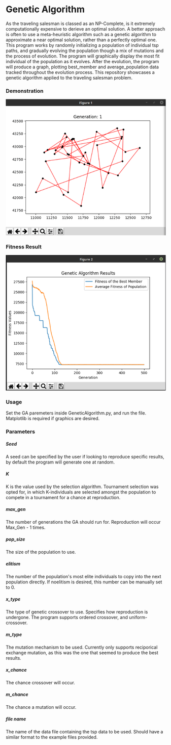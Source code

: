 # Genetic Algorithm

As the traveling salesman is classed as an NP-Complete, is it extremely computationally expensive to derieve an optimal solution. A better approach is often to use a meta-heuristic algorithm such as a genetic algorithm to approximate a near optimal solution, rather than a perfectly optimal one. This program works by randomly initializing a population of individual tsp paths, and gradually evolving the population though a mix of mutations and the process of evolution. The program will graphically display the most fit individual of the population as it evolves. After the evolution, the program will  produce a graph, plotting best_member and average_population data tracked throughout the evolution process. This repository showcases a genetic algorithm applied to the traveling salesman problem. 

### Demonstration

![genetic_algorithm_demo](gifs/genetic_algorithm_demo.gif)

### Fitness Result
![genetic_algorithm_demo](gifs/genetic_algorithm_results.png)

### Usage

Set the GA paremeters inside GeneticAlgorithm.py, and run the file. Matplotlib is required if graphics are desired.

### Parameters

##### Seed

A seed can be specified by the user if looking to reproduce specific results, by default the program will generate one at random.

##### K

K is the value used by the selection algorithm. Tournament selection was opted for, in which K-individuals are selected amongst the population to compete in a tournament for a chance at reproduction.

##### max_gen

The number of generations the GA should run for. Reproduction will occur Max_Gen - 1 times.

##### pop_size

The size of the population to use.

##### elitism

The number of the population's most elite individuals to copy into the next population directly. If noelitism is desired, this number can be manually set to 0.

##### x_type

The type of genetic crossover to use. Specifies how reproduction is undergone. The program supports ordered crossover, and uniform-crossover.

##### m_type

The mutation mechanism to be used. Currently only supports reciporical exchange mutation, as this was the one that seemed to produce the best results.

##### x_chance

The chance crossover will occur.

##### m_chance

The chance a mutation will occur.

##### file name

The name of the data file containing the tsp data to be used. Should have a similar format to the example files provided.